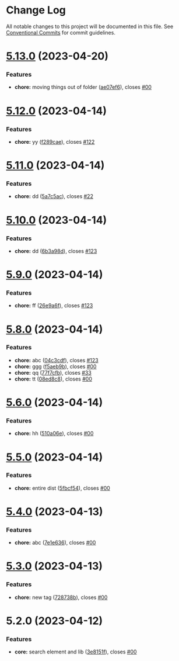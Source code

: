# Change Log

All notable changes to this project will be documented in this file.
See [Conventional Commits](https://conventionalcommits.org) for commit guidelines.

# [5.13.0](https://github.com/sourcefuse/loopback4-microservice-catalog/compare/search-element-dont-use@5.12.0...search-element-dont-use@5.13.0) (2023-04-20)


### Features

* **chore:** moving things out of folder ([ae07ef6](https://github.com/sourcefuse/loopback4-microservice-catalog/commit/ae07ef68a7de59a35c577c12d92066f6df8aa15e)), closes [#00](https://github.com/sourcefuse/loopback4-microservice-catalog/issues/00)





# [5.12.0](https://github.com/sourcefuse/loopback4-microservice-catalog/compare/search-element-dont-use@5.11.0...search-element-dont-use@5.12.0) (2023-04-14)


### Features

* **chore:** yy ([f289cae](https://github.com/sourcefuse/loopback4-microservice-catalog/commit/f289caec6adb642a3d200a94b5a24aff9f3a7b27)), closes [#122](https://github.com/sourcefuse/loopback4-microservice-catalog/issues/122)





# [5.11.0](https://github.com/sourcefuse/loopback4-microservice-catalog/compare/search-element-dont-use@5.10.0...search-element-dont-use@5.11.0) (2023-04-14)


### Features

* **chore:** dd ([5a7c5ac](https://github.com/sourcefuse/loopback4-microservice-catalog/commit/5a7c5acc1e7dd48abb33fc2fbadba10388f10999)), closes [#22](https://github.com/sourcefuse/loopback4-microservice-catalog/issues/22)





# [5.10.0](https://github.com/sourcefuse/loopback4-microservice-catalog/compare/search-element-dont-use@5.9.0...search-element-dont-use@5.10.0) (2023-04-14)


### Features

* **chore:** dd ([6b3a98d](https://github.com/sourcefuse/loopback4-microservice-catalog/commit/6b3a98d2274383d6530685481c56f43cdc8a24ca)), closes [#123](https://github.com/sourcefuse/loopback4-microservice-catalog/issues/123)





# [5.9.0](https://github.com/sourcefuse/loopback4-microservice-catalog/compare/search-element-dont-use@5.8.0...search-element-dont-use@5.9.0) (2023-04-14)


### Features

* **chore:** ff ([26e9a6f](https://github.com/sourcefuse/loopback4-microservice-catalog/commit/26e9a6f652f44e3f5f2bf46d541b9170d9a8ebda)), closes [#123](https://github.com/sourcefuse/loopback4-microservice-catalog/issues/123)





# [5.8.0](https://github.com/sourcefuse/loopback4-microservice-catalog/compare/search-element-dont-use@5.6.0...search-element-dont-use@5.8.0) (2023-04-14)


### Features

* **chore:** abc ([04c3cdf](https://github.com/sourcefuse/loopback4-microservice-catalog/commit/04c3cdfc2ab470a7cbaa2b1d2a7abe357146ce1e)), closes [#123](https://github.com/sourcefuse/loopback4-microservice-catalog/issues/123)
* **chore:** ggg ([f5aeb9b](https://github.com/sourcefuse/loopback4-microservice-catalog/commit/f5aeb9b5d174f5750abe1861d22b22aeab9a9c15)), closes [#00](https://github.com/sourcefuse/loopback4-microservice-catalog/issues/00)
* **chore:** qq ([77f7cfb](https://github.com/sourcefuse/loopback4-microservice-catalog/commit/77f7cfb930877ba7807ac82d035d4f5ffe96107d)), closes [#33](https://github.com/sourcefuse/loopback4-microservice-catalog/issues/33)
* **chore:** tt ([08ed8c8](https://github.com/sourcefuse/loopback4-microservice-catalog/commit/08ed8c8a1e95e28fac1392ef9c05a749fb3c99d7)), closes [#00](https://github.com/sourcefuse/loopback4-microservice-catalog/issues/00)





# [5.6.0](https://github.com/sourcefuse/loopback4-microservice-catalog/compare/search-element-dont-use@5.5.0...search-element-dont-use@5.6.0) (2023-04-14)


### Features

* **chore:** hh ([510a06e](https://github.com/sourcefuse/loopback4-microservice-catalog/commit/510a06e82cc5007e6f6b02522b42e0fd8bf0bff4)), closes [#00](https://github.com/sourcefuse/loopback4-microservice-catalog/issues/00)





# [5.5.0](https://github.com/sourcefuse/loopback4-microservice-catalog/compare/search-element-dont-use@5.4.0...search-element-dont-use@5.5.0) (2023-04-14)


### Features

* **chore:** entire dist ([5fbcf54](https://github.com/sourcefuse/loopback4-microservice-catalog/commit/5fbcf54c90a24dd1809fc1412a2208148fc75222)), closes [#00](https://github.com/sourcefuse/loopback4-microservice-catalog/issues/00)





# [5.4.0](https://github.com/sourcefuse/loopback4-microservice-catalog/compare/search-element-dont-use@5.3.0...search-element-dont-use@5.4.0) (2023-04-13)


### Features

* **chore:** abc ([7e1e636](https://github.com/sourcefuse/loopback4-microservice-catalog/commit/7e1e6361b63cd8ddb983beeebfff787660f42dea)), closes [#00](https://github.com/sourcefuse/loopback4-microservice-catalog/issues/00)





# [5.3.0](https://github.com/sourcefuse/loopback4-microservice-catalog/compare/search-element-dont-use@5.2.0...search-element-dont-use@5.3.0) (2023-04-13)


### Features

* **chore:** new tag ([728738b](https://github.com/sourcefuse/loopback4-microservice-catalog/commit/728738b0218c92e8fe3278251c036b435e098486)), closes [#00](https://github.com/sourcefuse/loopback4-microservice-catalog/issues/00)





# 5.2.0 (2023-04-12)


### Features

* **core:** search element and lib ([3e8151f](https://github.com/sourcefuse/loopback4-microservice-catalog/commit/3e8151fe5f7d65035a74a048d018ac56601277ea)), closes [#00](https://github.com/sourcefuse/loopback4-microservice-catalog/issues/00)
